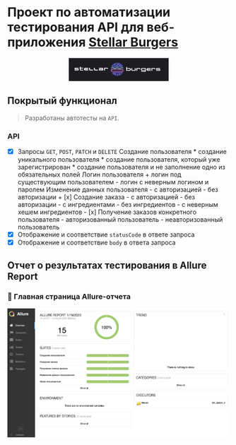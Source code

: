 # Проект по автоматизации тестирования API для веб-приложения [Stellar Burgers](https://stellarburgers.nomoreparties.site)
<p align="center">
 <img width="45%" title="Book Store" src="images/logo.png">
 </p>
 
## Покрытый функционал

 > Разработаны автотесты на <code>API</code>.

 ### API

 - [x] Запросы <code>GET</code>, <code>POST</code>, <code>PATCH</code> и <code>DELETE</code>
        Создание пользователя
             * создание уникального пользователя
             * создание пользователя, который уже зарегистрирован
             * создание пользователя и не заполнение одно из обязательных полей
        Логин пользователя
             + логин под существующим пользователем
             - логин с неверным логином и паролем
        Изменение данных пользователя
             - с авторизацией
             - без авторизации
       + [x] Создание заказа
             - с авторизацией
             - без авторизации
             - с ингредиентами
             - без ингредиентов
             - с неверным хешем ингредиентов
       - [x] Получение заказов конкретного пользователя
             - авторизованный пользователь
             - неавторизованный пользователь
 - [x] Отображение и соответствие <code>statusCode</code> в ответе запроса
 - [x] Отображение и соответствие <code>body</code> в ответа запроса
 ## Отчет о результатах тестирования в Allure Report
 ### :dart: Главная страница Allure-отчета
 <p align="center">
 <img title="Allure_report" src="images/allure_report.png">
 </p>
 
